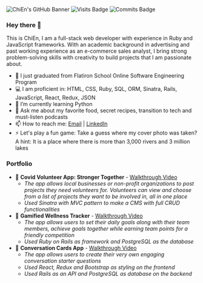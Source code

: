 ![ChiEn's GitHub Banner](https://media-exp1.licdn.com/dms/image/C4D16AQG24y_tTknoeQ/profile-displaybackgroundimage-shrink_350_1400/0/1590596191936?e=1619654400&v=beta&t=K8gJHuwVBcUijuNVJUP3Kymvq0i-yojX9osDLedPzys)
![Visits Badge](https://badges.pufler.dev/visits/chienleow/chienleow) ![Commits Badge](https://badges.pufler.dev/commits/monthly/chienleow)

### Hey there 👋

This is ChiEn, I am a full-stack web developer with experience in Ruby and JavaScript frameworks. With an academic background in advertising and past working experience as an e-commerce sales analyst, I bring strong problem-solving skills with creativity to build projects that I am passionate about.

- 🔭 I just graduated from Flatiron School Online Software Engineering Program
- 💻 I am proficient in: HTML, CSS, Ruby, SQL, ORM, Sinatra, Rails, JavaScript, React, Redux, JSON
- 🌱 I’m currently learning Python
- 💬 Ask me about my favorite food, secret recipes, transition to tech and must-listen podcasts
- 📫 How to reach me: <a href="mailto:chienleow1@gmail.com">Email</a> | <a href="https://www.linkedin.com/in/chienleow">LinkedIn</a>
- ⚡ Let's play a fun game: Take a guess where my cover photo was taken? A hint: It is a place where there is more than 3,000 rivers and 3 million lakes

### Portfolio
- 🔖 **Covid Volunteer App: Stronger Together** - [Walkthrough Video](https://youtu.be/gLPlippJhyA)
  - *The app allows local businesses or non-profit organizations to post projects they need volunteers for. Volunteers can view and choose from a list of projects they want to be involved in, all in one place*
  - *Used Sinatra with MVC pattern to make a CMS with full CRUD functionalities*
- 🔖 **Gamified Wellness Tracker** - [Walkthrough Video](https://youtu.be/uTYCEnw-izk)
  - *The app allows users to set their daily goals along with their team members, achieve goals together while earning team points for a friendly competition*
  - *Used Ruby on Rails as framework and PostgreSQL as the database*
- 🔖 **Conversation Cards App** - [Walkthrough Video](https://youtu.be/wobJ0uPMuHo)
  - *The app allows users to create their very own engaging conversation starter questions*
  - *Used React, Redux and Bootstrap as styling on the frontend*
  - *Used Rails as an API and PostgreSQL as database on the backend*

